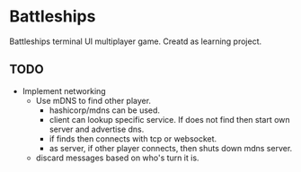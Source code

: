 # Battleships

Battleships terminal UI multiplayer game. Creatd as learning project.

## TODO

* Implement networking
  * Use mDNS to find other player.
    * hashicorp/mdns can be used.
    * client can lookup specific service. If does not find then start own server and advertise dns.
    * if finds then connects with tcp or websocket.
    * as server, if other player connects, then shuts down mdns server.
  * discard messages based on who's turn it is.
